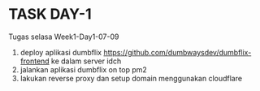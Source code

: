 # TASK DAY-1

Tugas selasa Week1-Day1-07-09
1. deploy aplikasi dumbflix https://github.com/dumbwaysdev/dumbflix-frontend ke dalam server idch
2. jalankan aplikasi dumbflix on top pm2
3. lakukan reverse proxy dan setup domain menggunakan cloudflare


<!-- - Membuat Server Gateway dan frontend menggunakan [IdCloudhost](https://console.idcloudhost.com/) 

- Melakukan konfigurasi reverse proxy pada Server Gateway

- Membuat user baru pada server frontend

- Menggunakan fork https://github.com/dumbwaysdev/wayshub-frontend pada Server Frontend

- Melakukan Konfigurasi PM2

- Mendeploy aplikasi menggunakan DNS dari [CloudFlare](https://dash.cloudflare.com/)

- Menggunakan SSL [CertBot](https://certbot.eff.org/) untuk memperaman website
 -->

